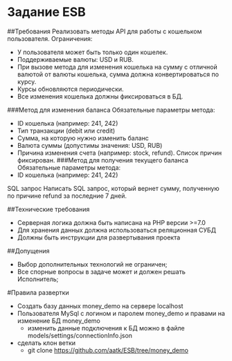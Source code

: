 # Задание ESB

##Требования
Реализовать методы API для работы с кошельком пользователя. Ограничения:
* У пользователя может быть только один кошелек.
* Поддерживаемые валюты: USD и RUB.
* При вызове метода для изменения кошелька на сумму с отличной валютой от
валюты кошелька, сумма должна конвертироваться по курсу.
* Курсы обновляются периодически.
* Все изменения кошелька должны фиксироваться в БД.

###Метод для изменения баланса
Обязательные параметры метода:
* ID кошелька (например: 241, 242)
* Тип транзакции (debit или credit)
* Сумма, на которую нужно изменить баланс
* Валюта суммы (допустимы значения: USD, RUB)
* Причина изменения счета (например: stock, refund). Список причин фиксирован.
###Метод для получения текущего баланса
Обязательные параметры метода:
* ID кошелька (например: 241, 242)

SQL запрос
Написать SQL запрос, который вернет сумму, полученную по причине refund за
последние 7 дней.

##Технические требования
* Серверная логика должна быть написана на PHP версии >=7.0
* Для хранения данных должна использоваться реляционная СУБД
* Должны быть инструкции для развертывания проекта

##Допущения
* Выбор дополнительных технологий не ограничен;
* Все спорные вопросы в задаче может и должен решать Исполнитель;

#Правила развертки
* Создать базу данных money_demo на сервере localhost
* Пользователя MySql с логином и паролем money_demo и правами на изменение БД money_demo 
  * изменить данные подключения к БД можно в файле models/settings/connectionInfo.json
* сделать клон ветки 
  * git clone https://github.com/aatk/ESB/tree/money_demo
